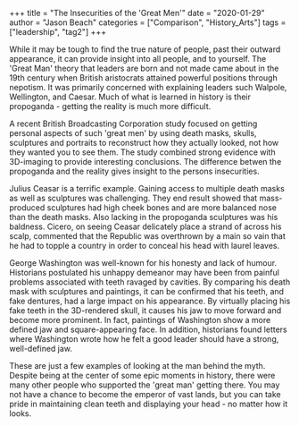 
+++
title = "The Insecurities of the 'Great Men'"
date = "2020-01-29"
author = "Jason Beach"
categories = ["Comparison", "History_Arts"]
tags = ["leadership", "tag2"]
+++


While it may be tough to find the true nature of people, past their outward appearance, it can provide insight into all people, and to yourself.  The 'Great Man' theory that leaders are born and not made came about in the 19th century when British aristocrats attained powerful positions through nepotism.  It was primarily concerned with explaining leaders such Walpole, Wellington, and Caesar.  Much of what is learned in history is their propoganda - getting the reality is much more difficult.

A recent British Broadcasting Corporation study focused on getting personal aspects of such 'great men' by using death masks, skulls, sculptures and portraits to reconstruct how they actually looked, not how they wanted you to see them.  The study combined strong evidence with 3D-imaging to provide interesting conclusions.  The difference betwen the propoganda and the reality gives insight to the persons insecurities.

Julius Ceasar is a terrific example.  Gaining access to multiple death masks as well as sculptures was challenging.  They end result showed that mass-produced sculptures had high cheek bones and are more balanced nose than the death masks.  Also lacking in the propoganda sculptures was his baldness.  Cicero, on seeing Ceasar delicately place a strand of across his scalp, commented that the Republic was overthrown by a main so vain that he had to topple a country in order to conceal his head with laurel leaves.

George Washington was well-known for his honesty and lack of humour.  Historians postulated his unhappy demeanor may have been from painful problems associated with teeth ravaged by cavities.  By comparing his death mask with sculptures and paintings, it can be confirmed that his teeth, and fake dentures, had a large impact on his appearance.  By virtually placing his fake teeth in the 3D-rendered skull, it causes his jaw to move forward and become more prominent.  In fact, paintings of Washington show a more defined jaw and square-appearing face.  In addition, historians found letters where Washington wrote how he felt a good leader should have a strong, well-defined jaw.

These are just a few examples of looking at the man behind the myth.  Despite being at the center of some epic moments in history, there were many other people who supported the 'great man' getting there.  You may not have a chance to become the emperor of vast lands, but you can take pride in maintaining clean teeth and displaying your head - no matter how it looks.
